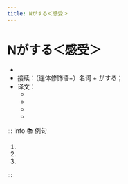 ```yaml
---
title: Nがする＜感受＞
---
```

                
# Nがする＜感受＞

* <grammer-content sentence="意义：表示人的**器官**所感受到的**气味、味道、声音**或者**生理、心理状态**等；" />
* 接续：（连体修饰语+）名词 + がする；
* 译文：
  * <grammer-content sentence='听到声音（[声/こえ]がする）；' />
  * <grammer-content sentence='闻到气味（[匂い/におい]がする）；' />
  * <grammer-content sentence='尝出味道（[味/あじ]がする）；' />
  * <grammer-content sentence='感到....（[気/き]がする/[感じ/かんじ]がする）。' />

::: info :books: 例句

1. <grammer-content id='2-01-06-0' sentence='[王/おう]さんのお[宅/たく]のギョーザはどんな**[味/あじ]がする**んでしょうね。' trans='小王家的饺子是什么味道的呢？' />
2. <grammer-content id='2-01-06-1' sentence='[隣/となり]の[部屋/へや]からコーヒーの**[匂い/におい]がします**。' trans='隔壁房间有咖啡的味道。' />
3. <grammer-content id='2-01-06-2' sentence='[何度/なんど]も[練習/ねんしゅう]して[上手/じょうず]になった**[気/き]がする**。' trans='经过多次练习，感觉自己变好了。' />

:::
